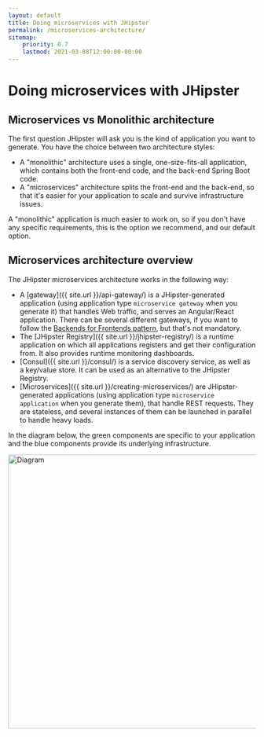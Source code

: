 ```yaml
---
layout: default
title: Doing microservices with JHipster
permalink: /microservices-architecture/
sitemap:
    priority: 0.7
    lastmod: 2021-03-08T12:00:00-00:00
---
```


# <i class="fa fa-sitemap"></i> Doing microservices with JHipster

<h2 id="microservices_vs_monolithic">Microservices vs Monolithic architecture</h2>

The first question JHipster will ask you is the kind of application you want to generate. You have the choice between two architecture styles:

- A "monolithic" architecture uses a single, one-size-fits-all application, which contains both the front-end code, and the back-end Spring Boot code.
- A "microservices" architecture splits the front-end and the back-end, so that it's easier for your application to scale and survive infrastructure issues.

A "monolithic" application is much easier to work on, so if you don't have any specific requirements, this is the option we recommend, and our default option.

<h2 id="overview">Microservices architecture overview</h2>

The JHipster microservices architecture works in the following way:

 * A [gateway]({{ site.url }}/api-gateway/) is a JHipster-generated application (using application type `microservice gateway` when you generate it) that handles Web traffic, and serves an Angular/React application. There can be several different gateways, if you want to follow the [Backends for Frontends pattern](https://www.thoughtworks.com/insights/blog/bff-soundcloud), but that's not mandatory.
 * The [JHipster Registry]({{ site.url }}/jhipster-registry/) is a runtime application on which all applications registers and get their configuration from. It also provides runtime monitoring dashboards.
 * [Consul]({{ site.url }}/consul/) is a service discovery service, as well as a key/value store. It can be used as an alternative to the JHipster Registry.
  * [Microservices]({{ site.url }}/creating-microservices/) are JHipster-generated applications (using application type `microservice application` when you generate them), that handle REST requests. They are stateless, and several instances of them can be launched in parallel to handle heavy loads.

In the diagram below, the green components are specific to your application and the blue components provide its underlying infrastructure.

<img src="{{ site.url }}/images/microservices_architecture_2.png" alt="Diagram" style="width: 930px; height: 558px"/>
